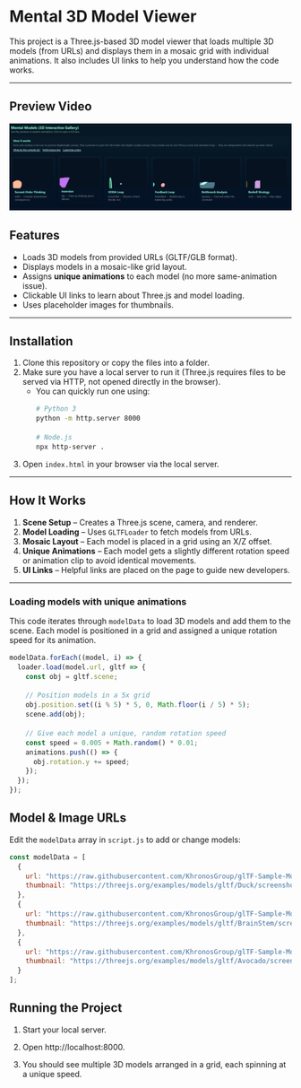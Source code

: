 # Mental 3D Model Viewer

This project is a Three.js-based 3D model viewer that loads multiple 3D models (from URLs) and displays them in a mosaic grid with individual animations. It also includes UI links to help you understand how the code works.

---
## Preview Video

[![Project Demo](https://github.com/Awasthi577/Mental-Model-Vizualiser/blob/Assets/Project_Image.jpg?raw=true)](https://drive.google.com/file/d/1c3OBX_9XWEUQksPAMaMNF4Ha2lOLWhJ4/view?usp=sharing)


##  Features
- Loads 3D models from provided URLs (GLTF/GLB format).
- Displays models in a mosaic-like grid layout.
- Assigns **unique animations** to each model (no more same-animation issue).
- Clickable UI links to learn about Three.js and model loading.
- Uses placeholder images for thumbnails.

---

## Installation
1. Clone this repository or copy the files into a folder.
2. Make sure you have a local server to run it (Three.js requires files to be served via HTTP, not opened directly in the browser).
   - You can quickly run one using:
     ```bash
     # Python 3
     python -m http.server 8000
     
     # Node.js
     npx http-server .
     ```
3. Open `index.html` in your browser via the local server.

---

##  How It Works
1. **Scene Setup** – Creates a Three.js scene, camera, and renderer.
2. **Model Loading** – Uses `GLTFLoader` to fetch models from URLs.
3. **Mosaic Layout** – Each model is placed in a grid using an X/Z offset.
4. **Unique Animations** – Each model gets a slightly different rotation speed or animation clip to avoid identical movements.
5. **UI Links** – Helpful links are placed on the page to guide new developers.

---

### Loading models with unique animations

This code iterates through `modelData` to load 3D models and add them to the scene. Each model is positioned in a grid and assigned a unique rotation speed for its animation.

```javascript
modelData.forEach((model, i) => {
  loader.load(model.url, gltf => {
    const obj = gltf.scene;

    // Position models in a 5x grid
    obj.position.set((i % 5) * 5, 0, Math.floor(i / 5) * 5);
    scene.add(obj);

    // Give each model a unique, random rotation speed
    const speed = 0.005 + Math.random() * 0.01;
    animations.push(() => {
      obj.rotation.y += speed;
    });
  });
});
```

## Model & Image URLs

Edit the `modelData` array in `script.js` to add or change models:
```javascript
const modelData = [
  {
    url: "https://raw.githubusercontent.com/KhronosGroup/glTF-Sample-Models/master/2.0/Duck/glTF/Duck.gltf",
    thumbnail: "https://threejs.org/examples/models/gltf/Duck/screenshot/screenshot.jpg"
  },
  {
    url: "https://raw.githubusercontent.com/KhronosGroup/glTF-Sample-Models/master/2.0/BrainStem/glTF/BrainStem.gltf",
    thumbnail: "https://threejs.org/examples/models/gltf/BrainStem/screenshot/screenshot.jpg"
  },
  {
    url: "https://raw.githubusercontent.com/KhronosGroup/glTF-Sample-Models/master/2.0/Avocado/glTF/Avocado.gltf",
    thumbnail: "https://threejs.org/examples/models/gltf/Avocado/screenshot/screenshot.jpg"
  }
];

```
## Running the Project

1. Start your local server.

2. Open http://localhost:8000.

3. You should see multiple 3D models arranged in a grid, each spinning at a unique speed.



